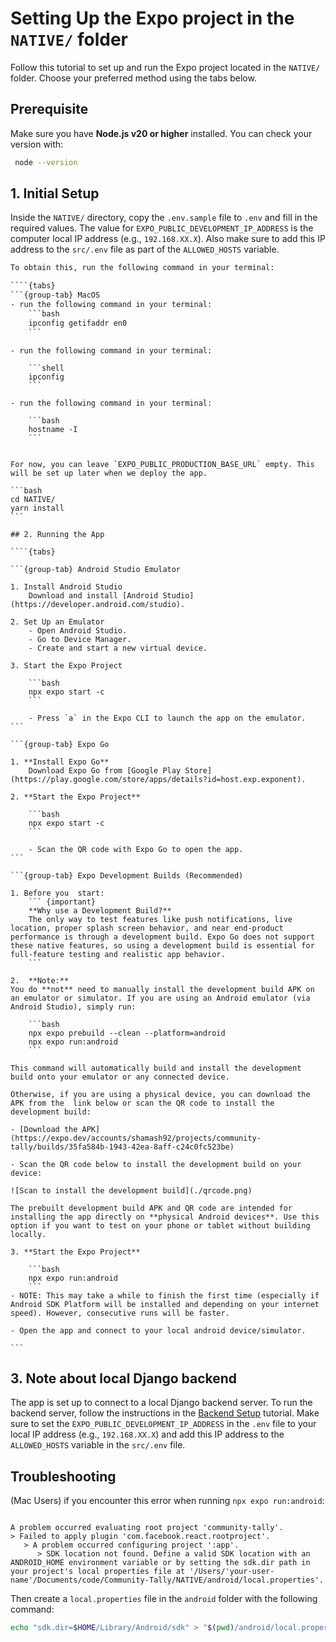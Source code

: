 # Setting Up the Expo project in the `NATIVE/` folder

Follow this tutorial to set up and run the Expo project located in the `NATIVE/` folder. Choose your preferred method using the tabs below.

## Prerequisite

Make sure you have **Node.js v20 or higher** installed. You can check your version with:

```bash
 node --version
```

## 1. Initial Setup

Inside the `NATIVE/` directory, copy the `.env.sample` file to `.env` and fill in the required values.
The value for `EXPO_PUBLIC_DEVELOPMENT_IP_ADDRESS` is the computer local IP address (e.g., `192.168.XX.X`). Also make sure to add this IP address to the `src/.env` file as part of the `ALLOWED_HOSTS` variable.

```bash
To obtain this, run the following command in your terminal:

````{tabs}
```{group-tab} MacOS
- run the following command in your terminal:
    ```bash
    ipconfig getifaddr en0
    ```
```

```{group-tab} Windows
- run the following command in your terminal:

    ```shell
    ipconfig
    ```
```

```{group-tab} Linux (Ubuntu)
- run the following command in your terminal:

    ```bash
    hostname -I
    ```
```

````

For now, you can leave `EXPO_PUBLIC_PRODUCTION_BASE_URL` empty. This will be set up later when we deploy the app.

```bash
cd NATIVE/
yarn install
```

## 2. Running the App

````{tabs}

```{group-tab} Android Studio Emulator

1. Install Android Studio
    Download and install [Android Studio](https://developer.android.com/studio).

2. Set Up an Emulator
    - Open Android Studio.
    - Go to Device Manager.
    - Create and start a new virtual device.

3. Start the Expo Project

    ```bash
    npx expo start -c
    ```

    - Press `a` in the Expo CLI to launch the app on the emulator.
```

```{group-tab} Expo Go

1. **Install Expo Go**
    Download Expo Go from [Google Play Store](https://play.google.com/store/apps/details?id=host.exp.exponent).

2. **Start the Expo Project**

    ```bash
    npx expo start -c
    ```

    - Scan the QR code with Expo Go to open the app.
```

```{group-tab} Expo Development Builds (Recommended)

1. Before you  start:
    ``` {important}
    **Why use a Development Build?**
    The only way to test features like push notifications, live location, proper splash screen behavior, and near end-product performance is through a development build. Expo Go does not support these native features, so using a development build is essential for full-feature testing and realistic app behavior.
    ```

2.  **Note:**
You do **not** need to manually install the development build APK on an emulator or simulator. If you are using an Android emulator (via Android Studio), simply run:

    ```bash
    npx expo prebuild --clean --platform=android
    npx expo run:android
    ```

This command will automatically build and install the development build onto your emulator or any connected device.

Otherwise, if you are using a physical device, you can download the APK from the  link below or scan the QR code to install the development build:

- [Download the APK](https://expo.dev/accounts/shamash92/projects/community-tally/builds/35fa584b-1943-42ea-8aff-c24c0fc523be)

- Scan the QR code below to install the development build on your device:

![Scan to install the development build](./qrcode.png)

The prebuilt development build APK and QR code are intended for installing the app directly on **physical Android devices**. Use this option if you want to test on your phone or tablet without building locally.

3. **Start the Expo Project**

    ```bash
    npx expo run:android
    ```
- NOTE: This may take a while to finish the first time (especially if Android SDK Platform will be installed and depending on your internet speed). However, consecutive runs will be faster.

- Open the app and connect to your local android device/simulator.

```
````

## 3. Note about local Django backend

The app is set up to connect to a local Django backend server. To run the backend server, follow the instructions in the [Backend Setup](./setup.md) tutorial. Make sure to set the `EXPO_PUBLIC_DEVELOPMENT_IP_ADDRESS` in the `.env` file to your local IP address (e.g., `192.168.XX.X`) and add this IP address to the `ALLOWED_HOSTS` variable in the `src/.env` file.

## Troubleshooting

(Mac Users) if you encounter this error when running `npx expo run:android`:

```{terminal}

A problem occurred evaluating root project 'community-tally'.
> Failed to apply plugin 'com.facebook.react.rootproject'.
   > A problem occurred configuring project ':app'.
      > SDK location not found. Define a valid SDK location with an ANDROID_HOME environment variable or by setting the sdk.dir path in your project's local properties file at '/Users/'your-user-name'/Documents/code/Community-Tally/NATIVE/android/local.properties'.
```

Then create a `local.properties` file in the `android` folder with the following command:

```bash
echo "sdk.dir=$HOME/Library/Android/sdk" > "$(pwd)/android/local.properties"
```
